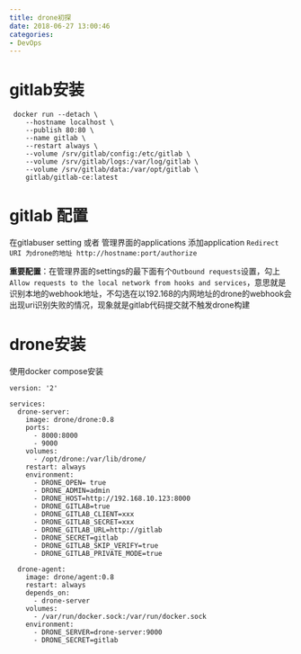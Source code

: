 ```yaml
---
title: drone初探
date: 2018-06-27 13:00:46
categories: 
- DevOps
---
```


# gitlab安装 
<!--more-->

``` 
 docker run --detach \ 
    --hostname localhost \ 
    --publish 80:80 \ 
    --name gitlab \ 
    --restart always \ 
    --volume /srv/gitlab/config:/etc/gitlab \ 
    --volume /srv/gitlab/logs:/var/log/gitlab \ 
    --volume /srv/gitlab/data:/var/opt/gitlab \ 
    gitlab/gitlab-ce:latest 

``` 
# gitlab 配置 
在gitlabuser setting 或者 管理界面的applications 添加application 
```Redirect URI 为drone的地址 http://hostname:port/authorize```

**重要配置**：在管理界面的settings的最下面有个```Outbound requests```设置，勾上```Allow requests to the local network from hooks and services```，意思就是识别本地的webhook地址，不勾选在以192.168的内网地址的drone的webhook会出现uri识别失败的情况，现象就是gitlab代码提交就不触发drone构建

# drone安装
使用docker compose安装

```
version: '2'

services:
  drone-server:
    image: drone/drone:0.8
    ports:
      - 8000:8000
      - 9000
    volumes:
      - /opt/drone:/var/lib/drone/
    restart: always
    environment:
	  - DRONE_OPEN= true
      - DRONE_ADMIN=admin
      - DRONE_HOST=http://192.168.10.123:8000
      - DRONE_GITLAB=true
      - DRONE_GITLAB_CLIENT=xxx
      - DRONE_GITLAB_SECRET=xxx
      - DRONE_GITLAB_URL=http://gitlab
      - DRONE_SECRET=gitlab
      - DRONE_GITLAB_SKIP_VERIFY=true
      - DRONE_GITLAB_PRIVATE_MODE=true

  drone-agent:
    image: drone/agent:0.8
    restart: always
    depends_on:
      - drone-server
    volumes:
      - /var/run/docker.sock:/var/run/docker.sock
    environment:
      - DRONE_SERVER=drone-server:9000
      - DRONE_SECRET=gitlab

```